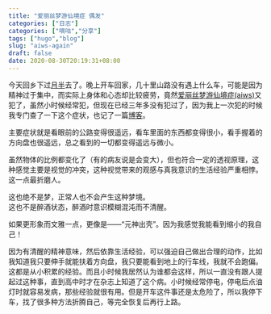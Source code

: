 ```yaml
---
title: "爱丽丝梦游仙境症 偶发"
categories: ["日志"]
categories: ["嘀咕","分享"]
tags: ["hugo","blog"]
slug: "aiws-again"
draft: false
date: 2020-08-30T20:19:31+08:00
---
```


今天回乡下过[月半](https://eallion.com/yueban2020/)去了。晚上开车回家，几十里山路没有遇上什么车，可能是因为精神过于集中，而实际上身体和心态却比较疲劳，竟然[爱丽丝梦游仙境症(aiws)](https://eallion.com/aiws/)又犯了，虽然小时候经常犯，但现在已经三年多没有犯过了，因为我上一次犯的时候我专门查了一下这个症状，也记了一篇[博客](https://eallion.com/aiws/)。

主要症状就是看眼前的公路变得很遥远，看车里面的东西都变得很小，看手握着的方向盘也很遥远，总之看到的一切都变得遥远与微小。

虽然物体的比例都变化了（有的病友说是会变大），但也符合一定的透视原理，这种感觉主要是视觉的冲突，这种视觉带来的观感与真我意识的生活经验严重相悖。这一点最折磨人。

这也绝不是梦，正常人也不会产生这种梦境。  
这也不是醉酒状态，醉酒时意识模糊混沌而不清醒。

如果更形象而文雅一点，更像是——“元神出壳”。因为我感觉我能看到缩小的我自己！

因为有清醒的精神意味，然后依靠生活经验，可以强迫自己做出合理的动作，比如我知道我只要伸手就能扶着方向盘，我只要能看到地上的行车线，我就不会跑偏。这都是从小积累的经验。而且小时候我居然认为谁都会这样，所以一直没有跟人提起过这种事，直到高中时才在杂志上知道了这个病。小时候经常停电，停电后点油灯时就容易发病，那些经验就很有用。但是开车这件事还是太危险了，所以我停下车，找了很多种方法折腾自己，等完全恢复后再行上路。